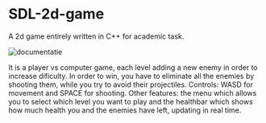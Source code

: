 # SDL-2d-game
A 2d game entirely written in C++ for academic task.


![documentatie](https://user-images.githubusercontent.com/122129982/213194000-68af2149-4c74-4add-b9a8-2d53cbf15c83.png)


It is a player vs computer game, each level adding a new enemy in order to increase dificulty. In order to win, you have to eliminate all the enemies by shooting them, while you try to avoid their projectiles.
Controls: WASD for movement and SPACE for shooting.
Other features: the menu which allows you to select which level you want to play and the healthbar which shows how much health you and the enemies have left, updating in real time.
